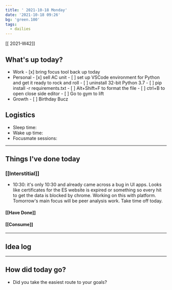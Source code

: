 ```yaml
---
title: ' 2021-10-18 Monday'
date: '2021-10-18 09:26'
bg: 'green.100'
tags:
  - dailies
---
```


[[ 2021-W42]]

## What's up today?

- Work - [x] bring focus tool back up today
- Personal - [x] sell AC unit - [ ] set up VSCode environment for Python and get it ready to rock and roll - [ ] uninstall 32-bit Python 3.7 - [ ] pip install -r requirements.txt - [ ] Alt+Shift+F to format the file - [ ] ctrl+B to open close side editor - [ ] Go to gym to lift
- Growth - [ ] Birthday Bucz

## Logistics

- Sleep time:
- Wake up time:
- Focusmate sessions:

---

## Things I've done today

### [[Interstitial]]

- 10:30: it's only 10:30 and already came across a bug in UI apps. Looks like certificates for the ES website is expired or something so every hit to get the data is blocked by chrome. Working on this with platform. Tomorrow's main focus will be peer analysis work. Take time off today.

#### [[Have Done]]

#### [[Consume]]

---

## Idea log

---

## How did today go?

- Did you take the easiest route to your goals?
